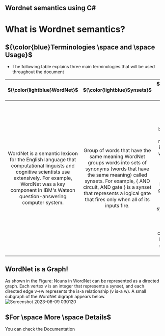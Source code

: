 ## Wordnet semantics using C#
# What is Wordnet semantics?

## ${\color{blue}Terminologies \space and \space Usage}$  
 - The following table explains three main terminologies that will be used throughout the document
   
${\color{lightblue}WordNet}$          |  ${\color{lightblue}Synsets}$  | ${\color{lightblue} is-a \space relationship}$
:-------------------------:|:-------------------------:|:-------------------------:
WordNet is a semantic lexicon for the English language that computational linguists and cognitive scientists use extensively. For example, WordNet was a key component in IBM's Watson question-answering computer system.  |  Group of words that have the same meaning WordNet groups words into sets of synonyms (words that have the same meaning) called synsets. For example, { AND circuit, AND gate } is a synset that represents a logical gate that fires only when all of its inputs fire. | WordNet describes semantic relationships between synsets. One such relationship is the is-a relationship, which connects a hyponym (more specific synset, dealt with as a child) to a hypernym (more general synset as a parent). For example, the synset { gate, logic gate } is considered as a parent of { AND circuit, AND gate } because an AND gate is-a kind of logic gate


## WordNet is a Graph!

As shown in the Figure: Nouns in WordNet can be represented as a directed graph. Each vertex v is an integer that represents a synset, and each directed edge v→w represents the is-a relationship (v is-a w). A small subgraph of the WordNet digraph appears below.
![Screenshot 2023-08-09 030120](https://github.com/salmaelsy/WordNet-Semantics/assets/62834497/7242acce-8528-4b37-80ac-0d4b16b104bc)


## $For \space More \space Details$ 
You can check the Documentation 
